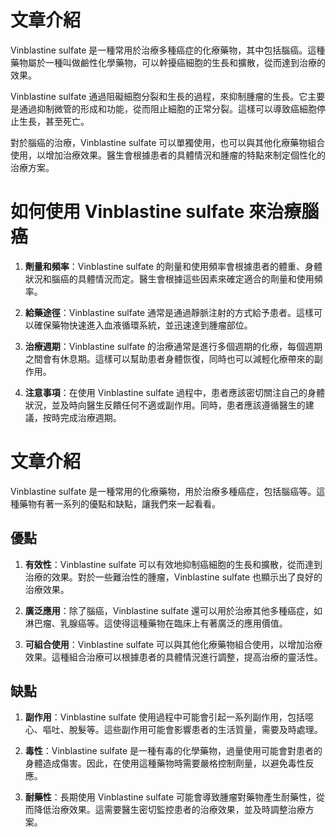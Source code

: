 # 文章介紹
Vinblastine sulfate 是一種常用於治療多種癌症的化療藥物，其中包括腦癌。這種藥物屬於一種叫做鹼性化學藥物，可以幹擾癌細胞的生長和擴散，從而達到治療的效果。
Vinblastine sulfate 通過阻礙細胞分裂和生長的過程，來抑制腫瘤的生長。它主要是通過抑制微管的形成和功能，從而阻止細胞的正常分裂。這樣可以導致癌細胞停止生長，甚至死亡。
對於腦癌的治療，Vinblastine sulfate 可以單獨使用，也可以與其他化療藥物組合使用，以增加治療效果。醫生會根據患者的具體情況和腫瘤的特點來制定個性化的治療方案。
# 如何使用 Vinblastine sulfate 來治療腦癌
1. **劑量和頻率**：Vinblastine sulfate 的劑量和使用頻率會根據患者的體重、身體狀況和腦癌的具體情況而定。醫生會根據這些因素來確定適合的劑量和使用頻率。
2. **給藥途徑**：Vinblastine sulfate 通常是通過靜脈注射的方式給予患者。這樣可以確保藥物快速進入血液循環系統，並迅速達到腫瘤部位。
3. **治療週期**：Vinblastine sulfate 的治療通常是進行多個週期的化療，每個週期之間會有休息期。這樣可以幫助患者身體恢復，同時也可以減輕化療帶來的副作用。
4. **注意事項**：在使用 Vinblastine sulfate 過程中，患者應該密切關注自己的身體狀況，並及時向醫生反饋任何不適或副作用。同時，患者應該遵循醫生的建議，按時完成治療週期。
# 文章介紹
Vinblastine sulfate 是一種常用的化療藥物，用於治療多種癌症，包括腦癌等。這種藥物有著一系列的優點和缺點，讓我們來一起看看。
## 優點
1. **有效性**：Vinblastine sulfate 可以有效地抑制癌細胞的生長和擴散，從而達到治療的效果。對於一些難治性的腫瘤，Vinblastine sulfate 也顯示出了良好的治療效果。
2. **廣泛應用**：除了腦癌，Vinblastine sulfate 還可以用於治療其他多種癌症，如淋巴瘤、乳腺癌等。這使得這種藥物在臨床上有著廣泛的應用價值。
3. **可組合使用**：Vinblastine sulfate 可以與其他化療藥物組合使用，以增加治療效果。這種組合治療可以根據患者的具體情況進行調整，提高治療的靈活性。
## 缺點
1. **副作用**：Vinblastine sulfate 使用過程中可能會引起一系列副作用，包括噁心、嘔吐、脫髮等。這些副作用可能會影響患者的生活質量，需要及時處理。
2. **毒性**：Vinblastine sulfate 是一種有毒的化學藥物，過量使用可能會對患者的身體造成傷害。因此，在使用這種藥物時需要嚴格控制劑量，以避免毒性反應。
3. **耐藥性**：長期使用 Vinblastine sulfate 可能會導致腫瘤對藥物產生耐藥性，從而降低治療效果。這需要醫生密切監控患者的治療效果，並及時調整治療方案。
